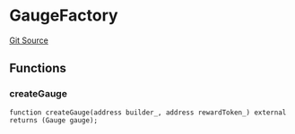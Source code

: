 # GaugeFactory

[Git Source](https://github.com/rsksmart/builder-incentives-sc/blob/593a4330380586d483b11df54f093ffbc3b3a65a/src/gauge/GaugeFactory.sol)

## Functions

### createGauge

```solidity
function createGauge(address builder_, address rewardToken_) external returns (Gauge gauge);
```
